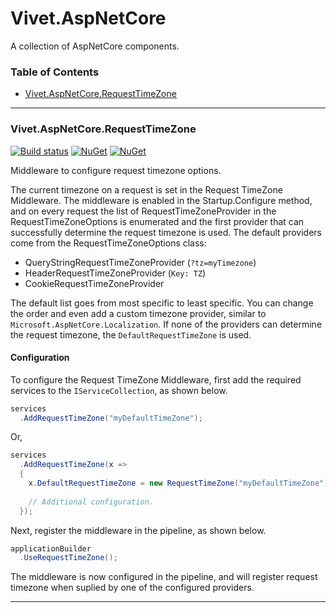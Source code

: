 # Vivet.AspNetCore
A collection of AspNetCore components.  

### Table of Contents
* [Vivet.AspNetCore.RequestTimeZone](#Vivet.AspNetCore.RequestTimeZone)  

***

### Vivet.AspNetCore.RequestTimeZone
[![Build status](https://ci.appveyor.com/api/projects/status/182f7gcym49fc5sq/branch/master?svg=true)](https://ci.appveyor.com/project/vivet/vivet-aspnetcore/branch/master)
[![NuGet](https://img.shields.io/nuget/dt/Vivet.AspNetCore.RequestTimeZone.svg)](https://www.nuget.org/packages/Vivet.AspNetCore.RequestTimeZone/)
[![NuGet](https://img.shields.io/nuget/v/Vivet.AspNetCore.RequestTimeZone.svg)](https://www.nuget.org/packages/Vivet.AspNetCore.RequestTimeZone/)  

Middleware to configure request timezone options.  

The current timezone on a request is set in the Request TimeZone Middleware. The middleware is enabled in the Startup.Configure method, and on every request the list of RequestTimeZoneProvider in the RequestTimeZoneOptions is enumerated and the first provider that can successfully determine the request timezone is used. The default providers come from the RequestTimeZoneOptions class:  

* QueryStringRequestTimeZoneProvider (```?tz=myTimezone```)
* HeaderRequestTimeZoneProvider (```Key: TZ```)
* CookieRequestTimeZoneProvider

The default list goes from most specific to least specific. You can change the order and even add a custom timezone provider, similar to ```Microsoft.AspNetCore.Localization```. If none of the providers can determine the request timezone, the ```DefaultRequestTimeZone``` is used.  

#### Configuration
To configure the Request TimeZone Middleware, first add the required services to the ```IServiceCollection```, as shown below.  
```csharp
services
  .AddRequestTimeZone("myDefaultTimeZone");
```
Or,
```csharp
services
  .AddRequestTimeZone(x => 
  {
    x.DefaultRequestTimeZone = new RequestTimeZone("myDefaultTimeZone");
    
    // Additional configuration.
  });
```

Next, register the middleware in the pipeline, as shown below.   
```csharp
applicationBuilder
  .UseRequestTimeZone();
```

The middleware is now configured in the pipeline, and will register request timezone when suplied by one of the configured providers.

***

